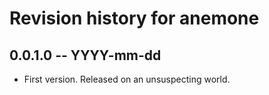 # Revision history for anemone

## 0.0.1.0 -- YYYY-mm-dd

* First version. Released on an unsuspecting world.
